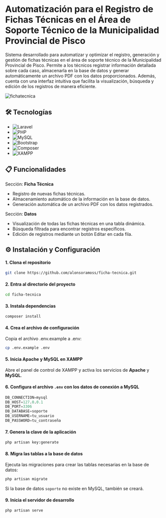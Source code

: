 # Automatización para el Registro de Fichas Técnicas en el Área de Soporte Técnico de la Municipalidad Provincial de Pisco

Sistema desarrollado para automatizar y optimizar el registro, generación y gestión de fichas técnicas en el área de soporte técnico de la Municipalidad Provincial de Pisco. Permite a los técnicos registrar información detallada sobre cada caso, almacenarla en la base de datos y generar automáticamente un archivo PDF con los datos proporcionados. Además, cuenta con una interfaz intuitiva que facilita la visualización, búsqueda y edición de los registros de manera eficiente.

![fichatecnica](https://github.com/user-attachments/assets/d778e402-0ddd-42c4-97b9-d59b4a8d254f)

## 🛠️ Tecnologías

- ![Laravel](https://img.shields.io/badge/Laravel-FF2D20?style=for-the-badge&logo=laravel&logoColor=white)
- ![PHP](https://img.shields.io/badge/php-%23777BB4.svg?style=for-the-badge&logo=php&logoColor=white)
- ![MySQL](https://img.shields.io/badge/MySQL-005C84?style=for-the-badge&logo=mysql&logoColor=white)
- ![Bootstrap](https://img.shields.io/badge/bootstrap-%23563D7C.svg?style=for-the-badge&logo=bootstrap&logoColor=white)
- ![Composer](https://img.shields.io/badge/Composer-885630?style=for-the-badge&logo=composer&logoColor=white)
- ![XAMPP](https://img.shields.io/badge/Xampp-F37623?style=for-the-badge&logo=xampp&logoColor=white)

## 📋 Funcionalidades

Sección: **Ficha Técnica**

- Registro de nuevas fichas técnicas.
- Almacenamiento automático de la información en la base de datos.
- Generación automática de un archivo PDF con los datos registrados.

Sección: **Datos**

- Visualización de todas las fichas técnicas en una tabla dinámica.
- Búsqueda filtrada para encontrar registros específicos.
- Edición de registros mediante un botón Editar en cada fila.

## ⚙️ Instalación y Configuración

#### 1. Clona el repositorio

```bash
git clone https://github.com/alonsoramoss/ficha-tecnica.git
```

#### 2. Entra al directorio del proyecto

```bash
cd ficha-tecnica
```

#### 3. Instala dependencias

```bash
composer install
```

#### 4. Crea el archivo de configuración

Copia el archivo .env.example a .env:

```bash
cp .env.example .env
```

#### 5. Inicia Apache y MySQL en XAMPP

Abre el panel de control de XAMPP y activa los servicios de **Apache** y **MySQL**.

#### 6. Configura el archivo `.env` con los datos de conexión a MySQL

```sql
DB_CONNECTION=mysql
DB_HOST=127.0.0.1
DB_PORT=3306
DB_DATABASE=soporte  
DB_USERNAME=tu_usuario
DB_PASSWORD=tu_contraseña
```

#### 7. Genera la clave de la aplicación

```bash
php artisan key:generate
```

#### 8. Migra las tablas a la base de datos
Ejecuta las migraciones para crear las tablas necesarias en la base de datos:

```bash
php artisan migrate
```

Si la base de datos `soporte` no existe en MySQL, también se creará.

#### 9. Inicia el servidor de desarrollo

```bash
php artisan serve
```
